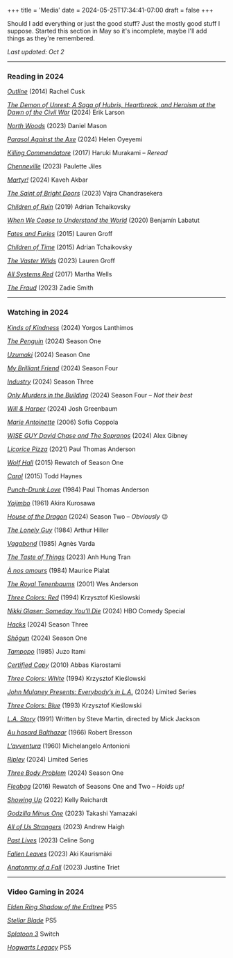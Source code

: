 +++
title = 'Media'
date = 2024-05-25T17:34:41-07:00
draft = false
+++

Should I add everything or just the good stuff? Just the mostly good stuff I suppose. Started this section in May so it's incomplete, maybe I'll add things as they're remembered. 

*Last updated: Oct 2*

***

### Reading in 2024

[*Outline*](https://www.goodreads.com/book/show/21400742-outline) (2014) Rachel Cusk

[*The Demon of Unrest: A Saga of Hubris, Heartbreak, and Heroism at the Dawn of the Civil War*](https://www.goodreads.com/book/show/195608683-the-demon-of-unrest) (2024) Erik Larson

[*North Woods*](https://www.goodreads.com/book/show/71872930-north-woods) (2023) Daniel Mason

[*Parasol Against the Axe*](https://www.goodreads.com/book/show/186872432-parasol-against-the-axe) (2024) Helen Oyeyemi

[*Killing Commendatore*](https://www.goodreads.com/book/show/38820047-killing-commendatore) (2017) Haruki Murakami – *Reread*

[*Chenneville*](https://www.goodreads.com/book/show/112975135-chenneville) (2023) Paulette Jiles

[*Martyr!*](https://www.goodreads.com/book/show/139400713-martyr) (2024) Kaveh Akbar

[*The Saint of Bright Doors*](https://www.goodreads.com/book/show/61884985-the-saint-of-bright-doors) (2023) Vajra Chandrasekera

[*Children of Ruin*](https://www.goodreads.com/book/show/40376072-children-of-ruin) (2019) Adrian Tchaikovsky

[*When We Cease to Understand the World*](https://www.goodreads.com/book/show/62069739-when-we-cease-to-understand-the-world) (2020) Benjamín Labatut

[*Fates and Furies*](https://www.goodreads.com/book/show/24612118-fates-and-furies) (2015) Lauren Groff

[*Children of Time*](https://www.goodreads.com/book/show/25499718-children-of-time) (2015) Adrian Tchaikovsky

[*The Vaster Wilds*](https://www.goodreads.com/book/show/62952130-the-vaster-wilds) (2023) Lauren Groff

[*All Systems Red*](https://www.goodreads.com/book/show/32758901-all-systems-red) (2017) Martha Wells

[*The Fraud*](https://www.goodreads.com/book/show/66086834-the-fraud) (2023) Zadie Smith

***

### Watching in 2024

[*Kinds of Kindness*](https://www.imdb.com/title/tt22408160/) (2024) Yorgos Lanthimos

[*The Penguin*](https://www.hbo.com/the-penguin) (2024) Season One

[*Uzumaki*](https://www.max.com/shows/uzumaki/f3ba329b-1089-44bc-a844-6177fa69930e) (2024) Season One

[*My Brilliant Friend*](https://www.hbo.com/my-brilliant-friend/season-4) (2024) Season Four

[*Industry*](https://www.hbo.com/industry) (2024) Season Three

[*Only Murders in the Building*](https://www.imdb.com/title/tt11691774/episodes/?season=4) (2024) Season Four – *Not their best*

[*Will & Harper*](https://www.imdb.com/title/tt30321133/) (2024) Josh Greenbaum

[*Marie Antoinette*](https://www.imdb.com/title/tt0422720/) (2006) Sofia Coppola

[*WISE GUY David Chase and The Sopranos*](https://www.hbo.com/wise-guy-david-chase-and-the-sopranos) (2024) Alex Gibney

[*Licorice Pizza*](https://www.imdb.com/title/tt11271038/) (2021) Paul Thomas Anderson

[*Wolf Hall*](https://www.pbs.org/wgbh/masterpiece/shows/wolf-hall/) (2015) Rewatch of Season One

[*Carol*](https://www.imdb.com/title/tt2402927/) (2015) Todd Haynes

[*Punch-Drunk Love*](https://www.criterion.com/films/27916-punch-drunk-love) (1984) Paul Thomas Anderson

[*Yojimbo*](https://www.criterion.com/films/597-yojimbo) (1961) Akira Kurosawa

[*House of the Dragon*](https://www.hbo.com/house-of-the-dragon) (2024) Season Two – *Obviously* 😉

[*The Lonely Guy*](https://www.imdb.com/title/tt0087635/) (1984) Arthur Hiller

[*Vagabond*](https://www.criterion.com/films/245-vagabond) (1985) Agnès Varda

[*The Taste of Things*](https://www.imdb.com/title/tt19760052/) (2023) Anh Hung Tran

[*À nos amours*](https://www.criterion.com/films/779-a-nos-amours) (1984) Maurice Pialat

[*The Royal Tenenbaums*](https://www.criterion.com/films/230-the-royal-tenenbaums) (2001) Wes Anderson 

[*Three Colors: Red*](https://www.criterion.com/films/27733-three-colors-red) (1994) Krzysztof Kieślowski 

[*Nikki Glaser: Someday You’ll Die*](https://www.hbo.com/movies/nikki-glaser-someday-youll-die) (2024) HBO Comedy Special

[*Hacks*](https://www.max.com/shows/hacks-2021/67e940b7-aab2-46ce-a62b-c7308cde9de7) (2024) Season Three

[*Shōgun*](https://www.fxnetworks.com/shows/shogun/viewers-guide) (2024) Season One 

[*Tampopo*](https://www.criterion.com/films/28880-tampopo) (1985) Juzo Itami

[*Certified Copy*](https://www.criterion.com/films/28353-certified-copy) (2010) Abbas Kiarostami

[*Three Colors: White*](https://www.criterion.com/films/27732-three-colors-white) (1994) Krzysztof Kieślowski

[*John Mulaney Presents: Everybody’s in L.A.*](https://www.netflix.com/browse?jbv=81742123) (2024) Limited Series

[*Three Colors: Blue*](https://www.criterion.com/films/27731-three-colors-blue) (1993) Krzysztof Kieślowski

[*L.A. Story*](https://www.imdb.com/title/tt0102250/) (1991) Written by Steve Martin, directed by Mick Jackson

[*Au hasard Balthazar*](https://www.criterion.com/films/455-au-hasard-balthazar) (1966) Robert Bresson

[*L’avventura*](https://www.criterion.com/films/209-l-avventura) (1960) Michelangelo Antonioni

[*Ripley*](https://www.netflix.com/title/81678765) (2024) Limited Series

[*Three Body Problem*](https://www.netflix.com/browse?jbv=81024821) (2024) Season One 

[*Fleabag*](https://www.amazon.com/Fleabag-Season-1/dp/B0875K9Q4P) (2016) Rewatch of Seasons One and Two – *Holds up!*

[*Showing Up*](https://www.imdb.com/title/tt13923216/) (2022) Kelly Reichardt

[*Godzilla Minus One*](https://www.imdb.com/title/tt23289160/) (2023) Takashi Yamazaki

[*All of Us Strangers*](https://www.imdb.com/title/tt21192142/) (2023) Andrew Haigh

[*Past Lives*](https://www.imdb.com/title/tt13238346/) (2023) Celine Song

[*Fallen Leaves*](https://www.imdb.com/title/tt21027780/) (2023) Aki Kaurismäki

[*Anatonmy of a Fall*](https://www.imdb.com/title/tt17009710/) (2023) Justine Triet

***

### Video Gaming in 2024

[*Elden Ring Shadow of the Erdtree*](https://www.youtube.com/playlist?list=PL7RtZMiaOk8iJlptFGDBnKPhIfU1e_8yB) PS5

[*Stellar Blade*](https://www.playstation.com/en-us/games/stellar-blade/) PS5 

[*Splatoon 3*](https://splatoon.nintendo.com/) Switch

[*Hogwarts Legacy*](https://www.hogwartslegacy.com/en-us/) PS5